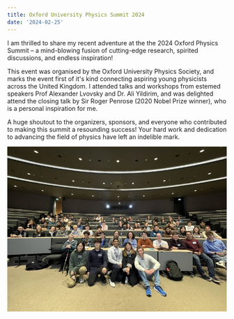 ```yaml
---
title: Oxford University Physics Summit 2024
date: '2024-02-25'
---
```



I am thrilled to share my recent adventure at the the 2024 Oxford Physics Summit – a mind-blowing fusion of cutting-edge research, spirited discussions, and endless inspiration!

This event was organised by the Oxford University Physics Society, and marks the event first of it's kind connecting aspiring young physicists across the United Kingdom. I attended talks and workshops from estemed speakers Prof Alexander Lvovsky and Dr. Ali Yildirim, and was delighted attend the closing talk by Sir Roger Penrose (2020 Nobel Prize winner), who is a personal inspiration for me.

A huge shoutout to the organizers, sponsors, and everyone who contributed to making this summit a resounding success! Your hard work and dedication to advancing the field of physics have left an indelible mark.

![Alt text](1709487863190.jpg)